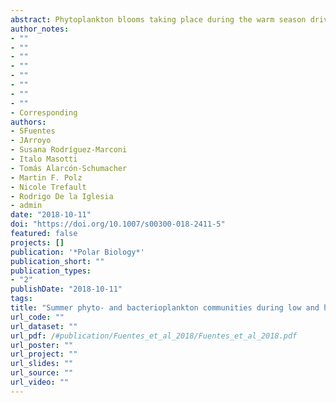 ```yaml
---
abstract: Phytoplankton blooms taking place during the warm season drive high productivity in Antarctic coastal seawaters. Important temporal and spatial variations exist in productivity patterns, indicating local constraints influencing the phototrophic community. Surface water in Chile Bay (Greenwich Island, South Shetlands) is influenced by freshwater from the melting of sea ice and surrounding glaciers; however, it is not a widely studied system. The phyto- and bacterioplankton communities in Chile Bay were studied over two consecutive summers; during a low productivity period (chlorophyll a < 0.05 mg m −3 ) and an ascendant phototrophic bloom (chlorophyll a up to 2.38 mg m −3 ). Microbial communities were analyzed by 16S rRNA—including plastidial—gene sequencing. Diatoms (mainly Thalassiosirales) were the most abundant phytoplankton, particularly during the ascendant bloom. Bacterioplankton in the low productivity period was less diverse and dominated by a few operational taxonomic units (OTUs), related to Colwellia and Pseudoalteromonas. Alpha diversity was higher during the bloom, where several Bacteroidetes taxa absent in the low productivity period were present. Network analysis indicated that phytoplankton relative abundance was correlated with bacterioplankton phylogenetic diversity and the abundance of several bacterial taxa. Hubs—the most connected OTUs in the network—were not the most abundant OTUs and included some poorly described taxa in Antarctica, such as Neptunomonas and Ekhidna. In summary, the results of this study indicate that in Antarctic Peninsula coastal waters, such as Chile Bay, higher bacterioplankton community diversity occurs during a phototrophic bloom. This is likely a result of primary production, providing a source of fresh organic matter to bacterioplankton.
author_notes:
- ""
- ""
- ""
- ""
- ""
- ""
- ""
- ""
- Corresponding
authors:
- SFuentes
- JArroyo
- Susana Rodríguez-Marconi
- Italo Masotti
- Tomás Alarcón-Schumacher
- Martin F. Polz
- Nicole Trefault
- Rodrigo De la Iglesia 
- admin
date: "2018-10-11"
doi: "https://doi.org/10.1007/s00300-018-2411-5"
featured: false
projects: []
publication: '*Polar Biology*'
publication_short: ""
publication_types:
- "2"
publishDate: "2018-10-11"
tags:
title: "Summer phyto- and bacterioplankton communities during low and high productivity scenarios in the Western Antarctic Peninsula"
url_code: ""
url_dataset: ""
url_pdf: /#publication/Fuentes_et_al_2018/Fuentes_et_al_2018.pdf
url_poster: ""
url_project: ""
url_slides: ""
url_source: ""
url_video: ""
---
```



